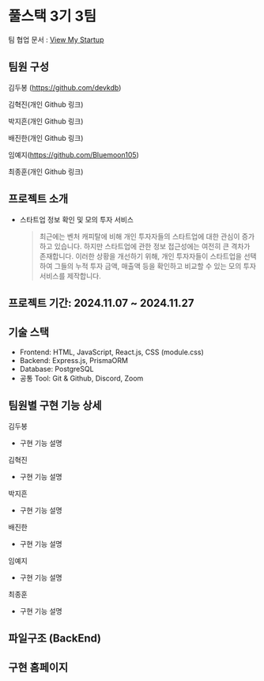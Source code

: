 # 풀스택 3기 3팀

팀 협업 문서 : [View My Startup](https://www.notion.so/1374edacf3d3807293f8e4fb762bf6fb?v=1374edacf3d381928ca1000c5683bdee)

## 팀원 구성

김두봉 (https://github.com/devkdb)

김혁진(개인 Github 링크)

박지흔(개인 Github 링크)

배진한(개인 Github 링크)

임예지(https://github.com/Bluemoon105)

최종훈(개인 Github 링크)

## 프로젝트 소개

- 스타트업 정보 확인 및 모의 투자 서비스
  > 최근에는 벤처 캐피탈에 비해 개인 투자자들의 스타트업에 대한 관심이 증가하고 있습니다.
  > 하지만 스타트업에 관한 정보 접근성에는 여전히 큰 격차가 존재합니다. 이러한 상황을
  > 개선하기 위해, 개인 투자자들이 스타트업을 선택하여 그들의 누적 투자 금액, 매출액 등을
  > 확인하고 비교할 수 있는 모의 투자 서비스를 제작합니다.

## 프로젝트 기간: 2024.11.07 ~ 2024.11.27

## 기술 스택

- Frontend: HTML, JavaScript, React.js, CSS (module.css)
- Backend: Express.js, PrismaORM
- Database: PostgreSQL
- 공통 Tool: Git & Github, Discord, Zoom

## 팀원별 구현 기능 상세

김두봉

- 구현 기능 설명

김혁진

- 구현 기능 설명

박지흔

- 구현 기능 설명

배진한

- 구현 기능 설명

임예지

- 구현 기능 설명

최종훈

- 구현 기능 설명

## 파일구조 (BackEnd)

## 구현 홈페이지
